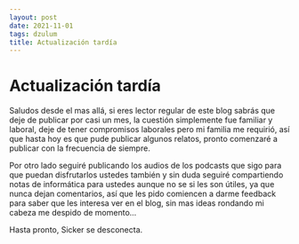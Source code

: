```yaml
---
layout: post
date: 2021-11-01
tags: dzulum
title: Actualización tardía
---
```


# Actualización tardía

Saludos desde el mas allá, si eres lector regular de este blog sabrás que deje de publicar por casi un mes, la cuestión simplemente fue familiar y laboral, deje de tener compromisos laborales pero mi familia me requirió, así que hasta hoy es que pude publicar algunos relatos, pronto comenzaré a publicar con la frecuencia de siempre.

Por otro lado seguiré publicando los audios de los podcasts que sigo para que puedan disfrutarlos ustedes también y sin duda seguiré compartiendo notas de informática para ustedes aunque no se si les son útiles, ya que nunca dejan comentarios, así que les pido comiencen a darme feedback para saber que les interesa ver en el blog, sin mas ideas rondando mi cabeza me despido de momento...

Hasta pronto, Sicker se desconecta.